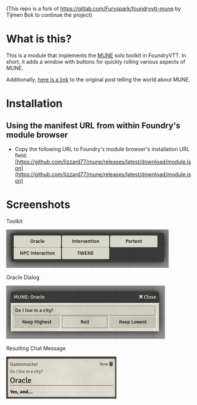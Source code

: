 (This repo is a fork of https://gitlab.com/Furyspark/foundryvtt-mune by Tijmen Bok to continue the project)

# What is this?

This is a module that implements the [MUNE](https://homebrewery.naturalcrit.com/share/rkmo0t9k4Q) solo toolkit in FoundryVTT. In short, it adds a window with buttons for quickly rolling various aspects of MUNE.

Additionally, [here is a link](https://empaitirkosu.wordpress.com/2018/07/24/i-made-a-thing-about-how-to-play-solo/) to the original post telling the world about MUNE.

# Installation

## Using the manifest URL from within Foundry's module browser

- Copy the following URL to Foundry's module browser's installation URL field: [https://github.com/lizzard77/mune/releases/latest/download/module.json](https://github.com/lizzard77/mune/releases/latest/download/module.json)

# Screenshots

Toolkit

![Toolkit](./doc/img/toolkit.jpg)

Oracle Dialog

![Oracle Dialog](./doc/img/example_oracle.jpg)

Resulting Chat Message

![Oracle Chat](./doc/img/example_oracle_chat.jpg)